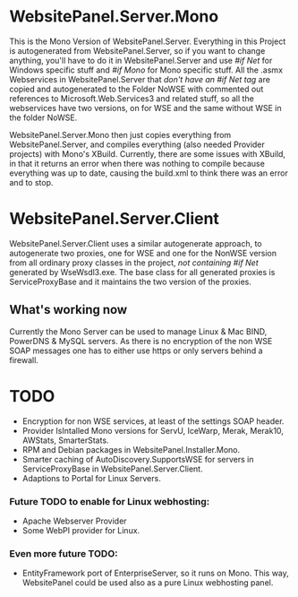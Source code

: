 WebsitePanel.Server.Mono
====================

This is the Mono Version of WebsitePanel.Server. Everything in this Project is autogenerated from WebsitePanel.Server, so if you want to
change anything, you'll have to do it in WebsitePanel.Server and use *#if Net* for Windows specific stuff and *#if Mono* for Mono specific
stuff. All the .asmx Webservices in WebsitePanel.Server that *don't have an #if Net tag* are copied and autogenerated to the Folder NoWSE
with commented out references to Microsoft.Web.Services3 and related stuff, so all the webservices have two versions, on for WSE and the
same without WSE in the folder NoWSE. 

WebsitePanel.Server.Mono then just copies everything from WebsitePanel.Server, and compiles everything (also needed Provider projects) with Mono's XBuild.
Currently, there are some issues with XBuild, in that it returns an error when there was nothing to compile because everything was up to date, causing
the build.xml to think there was an error and to stop.

WebsitePanel.Server.Client
===================

WebsitePanel.Server.Client uses a similar autogenerate approach, to autogenerate two proxies, one for WSE and one for the NonWSE version
from all ordinary proxy classes in the project, *not containing #if Net* generated by WseWsdl3.exe. The base class for all generated proxies is
ServiceProxyBase and it maintains the two version of the proxies.

## What's working now
Currently the Mono Server can be used to manage Linux & Mac BIND, PowerDNS & MySQL servers. As there is no encryption of the
non WSE SOAP messages one has to either use https or only servers behind a firewall.

TODO
=====

- Encryption for non WSE services, at least of the settings SOAP header.
- Provider IsIntalled Mono versions for ServU, IceWarp, Merak, Merak10, AWStats, SmarterStats.
- RPM and Debian packages in WebsitePanel.Installer.Mono.
- Smarter caching of AutoDiscovery.SupportsWSE for servers in ServiceProxyBase in WebsitePanel.Server.Client.
- Adaptions to Portal for Linux Servers.

### Future TODO to enable for Linux webhosting:
- Apache Webserver Provider
- Some WebPI provider for Linux.

### Even more future TODO:
- EntityFramework port of EnterpriseServer, so it runs on Mono. This way, WebsitePanel could be used also as a pure Linux webhosting panel.
